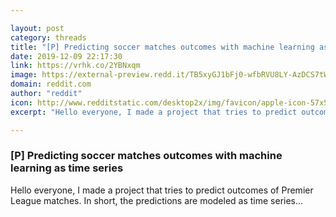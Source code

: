 ```yaml
---

layout: post
category: threads
title: "[P] Predicting soccer matches outcomes with machine learning as time series"
date: 2019-12-09 22:17:30
link: https://vrhk.co/2YBNxqm
image: https://external-preview.redd.it/TB5xyGJ1bFj0-wfbRVU8LY-AzDCS7tWR8Kyu-Uyhw1c.jpg?width=420&height=219.895287958&auto=webp&s=a08d42c0d9b41ae6197e7e75bb87501cd99d868d
domain: reddit.com
author: "reddit"
icon: http://www.redditstatic.com/desktop2x/img/favicon/apple-icon-57x57.png
excerpt: "Hello everyone, I made a project that tries to predict outcomes of Premier League matches. In short, the predictions are modeled as time series..."

---
```


### [P] Predicting soccer matches outcomes with machine learning as time series

Hello everyone, I made a project that tries to predict outcomes of Premier League matches. In short, the predictions are modeled as time series...